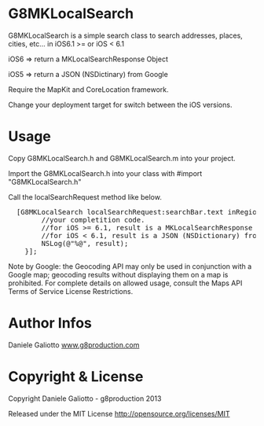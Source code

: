G8MKLocalSearch
===============

G8MKLocalSearch is a simple search class to search addresses, places, cities, etc... in iOS6.1 >= or iOS &lt; 6.1

iOS6 => return a MKLocalSearchResponse Object

iOS5 => return a JSON (NSDictinary) from Google

Require the MapKit and CoreLocation framework.

Change your deployment target for switch between the iOS versions.


Usage
===============

Copy G8MKLocalSearch.h and G8MKLocalSearch.m into your project.

Import the G8MKLocalSearch.h into your class with #import "G8MKLocalSearch.h"

Call the localSearchRequest method like below.

<pre>
  [G8MKLocalSearch localSearchRequest:searchBar.text inRegion:self.map.region completition:^(id result) {
		//your completition code.
		//for iOS >= 6.1, result is a MKLocalSearchResponse Object;
		//for iOS &lt; 6.1, result is a JSON (NSDictionary) from Google.
		NSLog(@"%@", result);
	}];
</pre>

Note by Google: the Geocoding API may only be used in conjunction with a Google map; geocoding results without displaying them on a map is prohibited. For complete details on allowed usage, consult the Maps API Terms of Service License Restrictions.


Author Infos
===============

Daniele Galiotto 
<a href="http://www.g8production.com">www.g8production.com</a>


Copyright & License
===============

Copyright Daniele Galiotto - g8production 2013

Released under the MIT License http://opensource.org/licenses/MIT
